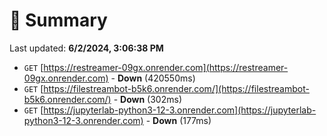 # 📖 Summary
Last updated: **6/2/2024, 3:06:38 PM**

- `GET` [https://restreamer-09gx.onrender.com](https://restreamer-09gx.onrender.com) - **Down** (420550ms)
- `GET` [https://filestreambot-b5k6.onrender.com/](https://filestreambot-b5k6.onrender.com/) - **Down** (302ms)
- `GET` [https://jupyterlab-python3-12-3.onrender.com](https://jupyterlab-python3-12-3.onrender.com) - **Down** (177ms)
